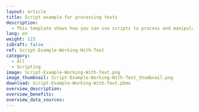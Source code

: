 ```yaml
---
layout: article
title: Script example for processing texts
description: 
  - This template shows how you can use scripts to process and manipulate texts.
lang: en
weight: 123
isDraft: false
ref: Script-Example-Working-With-Text
category:
  - All
  - Scripting
image: Script-Example-Working-With-Text.png
image_thumbnail: Script-Example-Working-With-Text_thumbnail.png
download: Script-Example-Working-With-Text.pbmx
overview_description:
overview_benefits:
overview_data_sources:
---
```

